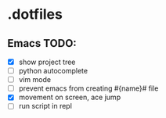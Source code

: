 # .dotfiles

## Emacs TODO:
- [x] show project tree
- [ ] python autocomplete
- [ ] vim mode
- [ ] prevent emacs from creating #{name}# file
- [x] movement on screen, ace jump
- [ ] run script in repl
